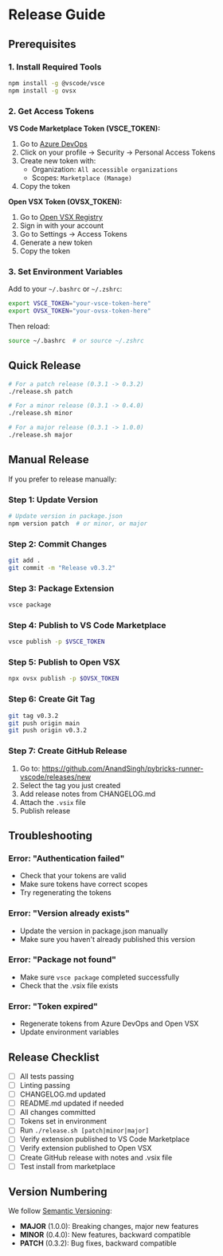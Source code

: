 # Release Guide

## Prerequisites

### 1. Install Required Tools

```bash
npm install -g @vscode/vsce
npm install -g ovsx
```

### 2. Get Access Tokens

**VS Code Marketplace Token (VSCE_TOKEN):**
1. Go to [Azure DevOps](https://dev.azure.com/)
2. Click on your profile → Security → Personal Access Tokens
3. Create new token with:
   - Organization: `All accessible organizations`
   - Scopes: `Marketplace (Manage)`
4. Copy the token

**Open VSX Token (OVSX_TOKEN):**
1. Go to [Open VSX Registry](https://open-vsx.org/)
2. Sign in with your account
3. Go to Settings → Access Tokens
4. Generate a new token
5. Copy the token

### 3. Set Environment Variables

Add to your `~/.bashrc` or `~/.zshrc`:

```bash
export VSCE_TOKEN="your-vsce-token-here"
export OVSX_TOKEN="your-ovsx-token-here"
```

Then reload:
```bash
source ~/.bashrc  # or source ~/.zshrc
```

## Quick Release

```bash
# For a patch release (0.3.1 -> 0.3.2)
./release.sh patch

# For a minor release (0.3.1 -> 0.4.0)
./release.sh minor

# For a major release (0.3.1 -> 1.0.0)
./release.sh major
```

## Manual Release

If you prefer to release manually:

### Step 1: Update Version

```bash
# Update version in package.json
npm version patch  # or minor, or major
```

### Step 2: Commit Changes

```bash
git add .
git commit -m "Release v0.3.2"
```

### Step 3: Package Extension

```bash
vsce package
```

### Step 4: Publish to VS Code Marketplace

```bash
vsce publish -p $VSCE_TOKEN
```

### Step 5: Publish to Open VSX

```bash
npx ovsx publish -p $OVSX_TOKEN
```

### Step 6: Create Git Tag

```bash
git tag v0.3.2
git push origin main
git push origin v0.3.2
```

### Step 7: Create GitHub Release

1. Go to: https://github.com/AnandSingh/pybricks-runner-vscode/releases/new
2. Select the tag you just created
3. Add release notes from CHANGELOG.md
4. Attach the `.vsix` file
5. Publish release

## Troubleshooting

### Error: "Authentication failed"
- Check that your tokens are valid
- Make sure tokens have correct scopes
- Try regenerating the tokens

### Error: "Version already exists"
- Update the version in package.json manually
- Make sure you haven't already published this version

### Error: "Package not found"
- Make sure `vsce package` completed successfully
- Check that the .vsix file exists

### Error: "Token expired"
- Regenerate tokens from Azure DevOps and Open VSX
- Update environment variables

## Release Checklist

- [ ] All tests passing
- [ ] Linting passing
- [ ] CHANGELOG.md updated
- [ ] README.md updated if needed
- [ ] All changes committed
- [ ] Tokens set in environment
- [ ] Run `./release.sh [patch|minor|major]`
- [ ] Verify extension published to VS Code Marketplace
- [ ] Verify extension published to Open VSX
- [ ] Create GitHub release with notes and .vsix file
- [ ] Test install from marketplace

## Version Numbering

We follow [Semantic Versioning](https://semver.org/):

- **MAJOR** (1.0.0): Breaking changes, major new features
- **MINOR** (0.4.0): New features, backward compatible
- **PATCH** (0.3.2): Bug fixes, backward compatible
